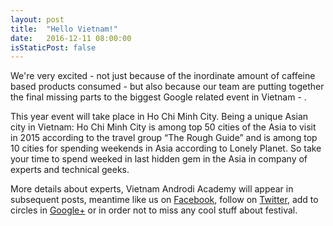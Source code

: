 ```yaml
---
layout: post
title:  "Hello Vietnam!"
date:   2016-12-11 08:00:00
isStaticPost: false
---
```


We're very excited - not just because of the inordinate amount of caffeine based products consumed - 
but also because our team are putting together 
the final missing parts to the biggest Google related event in Vietnam - [](http://vietandroid.org/). 

This year event will take place in  Ho Chi Minh City. Being a unique Asian city in Vietnam: Ho Chi Minh City is among top 50 cities of the Asia to visit in 2015 according to the travel group “The Rough Guide” and is among top 10 cities for spending weekends in Asia according to Lonely Planet. So take your time to spend weeked in last hidden gem in the Asia in company of experts and technical geeks.


More details about experts, Vietnam Androdi Academy will appear in subsequent posts, meantime like us on [Facebook](https://facebook.com/GDGVietnam), follow on [Twitter](https://twitter.com/intent/user?screen_name=GDGHanoi), add to circles in [Google+](https://plus.google.com/u/0/b/115379288713741614733/+GdghanoiOrg/) or  in order not to miss any cool stuff about festival.
